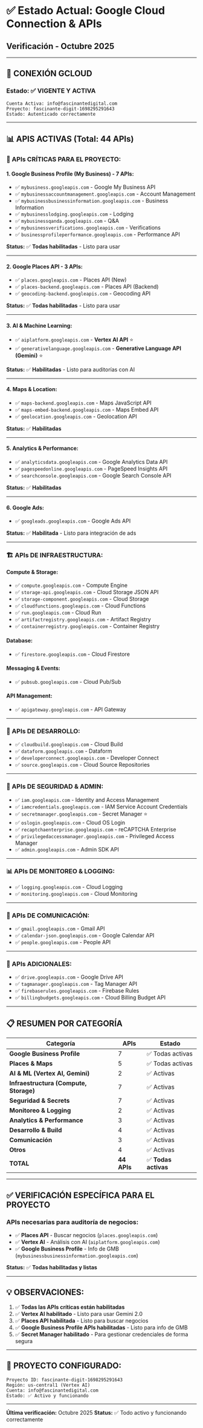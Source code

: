 # ✅ Estado Actual: Google Cloud Connection & APIs
## Verificación - Octubre 2025

---

## 🔐 **CONEXIÓN GCLOUD**

### **Estado:** ✅ **VIGENTE Y ACTIVA**

```
Cuenta Activa: info@fascinantedigital.com
Proyecto: fascinante-digit-1698295291643
Estado: Autenticado correctamente
```

---

## 📊 **APIS ACTIVAS (Total: 44 APIs)**

### **🎯 APIs CRÍTICAS PARA EL PROYECTO:**

#### **1. Google Business Profile (My Business) - 7 APIs:**
- ✅ `mybusiness.googleapis.com` - Google My Business API
- ✅ `mybusinessaccountmanagement.googleapis.com` - Account Management
- ✅ `mybusinessbusinessinformation.googleapis.com` - Business Information
- ✅ `mybusinesslodging.googleapis.com` - Lodging
- ✅ `mybusinessqanda.googleapis.com` - Q&A
- ✅ `mybusinessverifications.googleapis.com` - Verifications
- ✅ `businessprofileperformance.googleapis.com` - Performance API

**Status:** ✅ **Todas habilitadas** - Listo para usar

---

#### **2. Google Places API - 3 APIs:**
- ✅ `places.googleapis.com` - Places API (New)
- ✅ `places-backend.googleapis.com` - Places API (Backend)
- ✅ `geocoding-backend.googleapis.com` - Geocoding API

**Status:** ✅ **Todas habilitadas** - Listo para usar

---

#### **3. AI & Machine Learning:**
- ✅ `aiplatform.googleapis.com` - **Vertex AI API** ⭐
- ✅ `generativelanguage.googleapis.com` - **Generative Language API (Gemini)** ⭐

**Status:** ✅ **Habilitadas** - Listo para auditorías con AI

---

#### **4. Maps & Location:**
- ✅ `maps-backend.googleapis.com` - Maps JavaScript API
- ✅ `maps-embed-backend.googleapis.com` - Maps Embed API
- ✅ `geolocation.googleapis.com` - Geolocation API

**Status:** ✅ **Habilitadas**

---

#### **5. Analytics & Performance:**
- ✅ `analyticsdata.googleapis.com` - Google Analytics Data API
- ✅ `pagespeedonline.googleapis.com` - PageSpeed Insights API
- ✅ `searchconsole.googleapis.com` - Google Search Console API

**Status:** ✅ **Habilitadas**

---

#### **6. Google Ads:**
- ✅ `googleads.googleapis.com` - Google Ads API

**Status:** ✅ **Habilitada** - Listo para integración de ads

---

### **🏗️ APIs DE INFRAESTRUCTURA:**

#### **Compute & Storage:**
- ✅ `compute.googleapis.com` - Compute Engine
- ✅ `storage-api.googleapis.com` - Cloud Storage JSON API
- ✅ `storage-component.googleapis.com` - Cloud Storage
- ✅ `cloudfunctions.googleapis.com` - Cloud Functions
- ✅ `run.googleapis.com` - Cloud Run
- ✅ `artifactregistry.googleapis.com` - Artifact Registry
- ✅ `containerregistry.googleapis.com` - Container Registry

#### **Database:**
- ✅ `firestore.googleapis.com` - Cloud Firestore

#### **Messaging & Events:**
- ✅ `pubsub.googleapis.com` - Cloud Pub/Sub

#### **API Management:**
- ✅ `apigateway.googleapis.com` - API Gateway

---

### **🔧 APIs DE DESARROLLO:**

- ✅ `cloudbuild.googleapis.com` - Cloud Build
- ✅ `dataform.googleapis.com` - Dataform
- ✅ `developerconnect.googleapis.com` - Developer Connect
- ✅ `source.googleapis.com` - Cloud Source Repositories

---

### **🔐 APIs DE SEGURIDAD & ADMIN:**

- ✅ `iam.googleapis.com` - Identity and Access Management
- ✅ `iamcredentials.googleapis.com` - IAM Service Account Credentials
- ✅ `secretmanager.googleapis.com` - Secret Manager ⭐
- ✅ `oslogin.googleapis.com` - Cloud OS Login
- ✅ `recaptchaenterprise.googleapis.com` - reCAPTCHA Enterprise
- ✅ `privilegedaccessmanager.googleapis.com` - Privileged Access Manager
- ✅ `admin.googleapis.com` - Admin SDK API

---

### **📊 APIs DE MONITOREO & LOGGING:**

- ✅ `logging.googleapis.com` - Cloud Logging
- ✅ `monitoring.googleapis.com` - Cloud Monitoring

---

### **📧 APIs DE COMUNICACIÓN:**

- ✅ `gmail.googleapis.com` - Gmail API
- ✅ `calendar-json.googleapis.com` - Google Calendar API
- ✅ `people.googleapis.com` - People API

---

### **🚗 APIs ADICIONALES:**

- ✅ `drive.googleapis.com` - Google Drive API
- ✅ `tagmanager.googleapis.com` - Tag Manager API
- ✅ `firebaserules.googleapis.com` - Firebase Rules
- ✅ `billingbudgets.googleapis.com` - Cloud Billing Budget API

---

## 📋 **RESUMEN POR CATEGORÍA**

| Categoría | APIs | Estado |
|-----------|------|--------|
| **Google Business Profile** | 7 | ✅ Todas activas |
| **Places & Maps** | 5 | ✅ Todas activas |
| **AI & ML (Vertex AI, Gemini)** | 2 | ✅ Activas |
| **Infraestructura (Compute, Storage)** | 7 | ✅ Activas |
| **Seguridad & Secrets** | 7 | ✅ Activas |
| **Monitoreo & Logging** | 2 | ✅ Activas |
| **Analytics & Performance** | 3 | ✅ Activas |
| **Desarrollo & Build** | 4 | ✅ Activas |
| **Comunicación** | 3 | ✅ Activas |
| **Otros** | 4 | ✅ Activas |
| **TOTAL** | **44 APIs** | ✅ **Todas activas** |

---

## ✅ **VERIFICACIÓN ESPECÍFICA PARA EL PROYECTO**

### **APIs necesarias para auditoría de negocios:**

- ✅ **Places API** - Buscar negocios (`places.googleapis.com`)
- ✅ **Vertex AI** - Análisis con AI (`aiplatform.googleapis.com`)
- ✅ **Google Business Profile** - Info de GMB (`mybusinessbusinessinformation.googleapis.com`)

**Status:** ✅ **Todas habilitadas y listas**

---

## 💡 **OBSERVACIONES:**

1. ✅ **Todas las APIs críticas están habilitadas**
2. ✅ **Vertex AI habilitado** - Listo para usar Gemini 2.0
3. ✅ **Places API habilitada** - Listo para buscar negocios
4. ✅ **Google Business Profile APIs habilitadas** - Listo para info de GMB
5. ✅ **Secret Manager habilitado** - Para gestionar credenciales de forma segura

---

## 🎯 **PROYECTO CONFIGURADO:**

```
Proyecto ID: fascinante-digit-1698295291643
Región: us-central1 (Vertex AI)
Cuenta: info@fascinantedigital.com
Estado: ✅ Activo y funcionando
```

---

**Última verificación:** Octubre 2025
**Status:** ✅ Todo activo y funcionando correctamente

